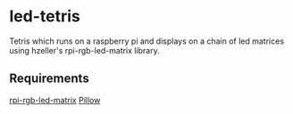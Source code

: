 # led-tetris
Tetris which runs on a raspberry pi and displays on a chain of led matrices using hzeller's rpi-rgb-led-matrix library.

## Requirements
[rpi-rgb-led-matrix](https://github.com/hzeller/rpi-rgb-led-matrix)
[Pillow](https://github.com/python-pillow/Pillow)
